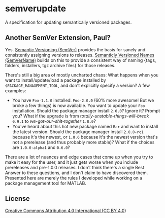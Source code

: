 semverupdate
============

A specification for updating semantically versioned packages.

Another SemVer Extension, Paul?
-------------------------------

Yes. [Semantic Versioning (SemVer)](http://semver.org) provides the basis for sanely and consistently assigning versions to releases. [Semanticly Versioned Names (SemVerName)](http://semvername.org) builds on this to provide a consistent way of naming {tags, folders, installers, tgz archive files} for those releases.

There's still a big area of mostly uncharted chaos: What happens when you want to install/update/load a package installed by ``$PACKAGE_MANAGEMENT_TOOL``, and don't explicitly specify a version? A few examples:

* You have ``Foo-1.1.0`` installed. ``Foo-2.0.0`` (60% more awesome! But we broke a few things) is now available. You want to update your ``Foo`` installation. Should the package manager install ``2.0.0``? Ignore it? Prompt you? What if the upgrade is from _totally-unstable-things-will-break_ ``0.9.1`` to _we-got-our-shit-together_ ``1.0.0``?
* You've heard about this hot new package named ``Bar`` and want to install the latest version. Should the package manager install ``2.0.0-rc1`` because it's the newest, or ``1.0.6`` because it's the newest version that's not a prerelease (and thus probably more stable)? What if the choices are ``1.0.0-alpha1`` and ``0.6.0``?

There are a lot of nuances and edge cases that come up when you try to make it easy for the user, and it just gets worse when you include prereleases and pre-1.0.0 releases. I don't think there's a single Best Answer to these questions, and I don't claim to have discovered them. Presented here are merely the rules I developed while working on a package management tool for MATLAB.

License
-------

[Creative Commons Attribution 4.0 International (CC BY 4.0)](http://creativecommons.org/licenses/by/4.0/)

